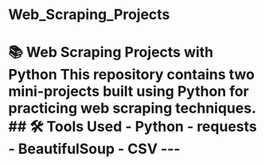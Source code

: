 # Web_Scraping_Projects
# 📚 Web Scraping Projects with Python  This repository contains two mini-projects built using Python for practicing web scraping techniques.  ## 🛠️ Tools Used - Python - requests - BeautifulSoup - CSV  --- 
